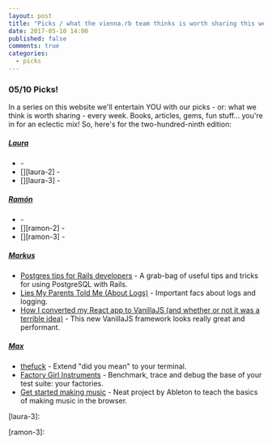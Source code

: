 ```yaml
---
layout: post
title: "Picks / what the vienna.rb team thinks is worth sharing this week"
date: 2017-05-10 14:00
published: false
comments: true
categories:
  - picks
---
```


### 05/10 Picks!

In a series on this website we'll entertain YOU with our picks - or: what we think is worth sharing - every week.
Books, articles, gems, fun stuff... you're in for an eclectic mix! So, here's for the two-hundred-ninth edition:


##### [Laura][laura]
- [][laura-1] -
- [][laura-2] -
- [][laura-3] -

##### [Ramón][ramon]
- [][ramon-1] -
- [][ramon-2] -
- [][ramon-3] -

##### [Markus][markus]
- [Postgres tips for Rails developers][markus-1] - A grab-bag of useful tips and tricks for using PostgreSQL with Rails.
- [Lies My Parents Told Me (About Logs)][markus-2] - Important facs about logs and logging.
- [How I converted my React app to VanillaJS (and whether or not it was a terrible idea)][markus-3] - This new VanillaJS framework looks really great and performant.

##### [Max][max]
- [thefuck][max-1] - Extend "did you mean" to your terminal.
- [Factory Girl Instruments][max-2] - Benchmark, trace and debug the base of your test suite: your factories.
- [Get started making music][max-3] - Neat project by Ableton to teach the basics of making music in the browser.



[laura]: https://www.twitter.com/alicetragedy
[laura-1]:
[laura-2]:
[laura-3]:

[ramon]: https://twitter.com/senorhuidobro
[ramon-1]:
[ramon-2]:
[ramon-3]:

[markus]: https://twitter.com/nuclearsquid
[markus-1]: https://www.citusdata.com/blog/2017/04/28/postgres-tips-for-rails/
[markus-2]: https://honeycomb.io/blog/2017/04/lies-my-parents-told-me-about-logs/
[markus-3]: https://hackernoon.com/how-i-converted-my-react-app-to-vanillajs-and-whether-or-not-it-was-a-terrible-idea-4b14b1b2faff

[max]: https://www.twitter.com/klappradla
[max-1]: https://github.com/nvbn/thefuck
[max-2]: https://github.com/shiroyasha/factory_girl_instruments
[max-3]: https://learningmusic.ableton.com/
